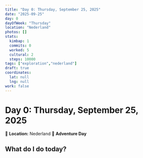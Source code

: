 ```yaml
---
title: "Day 0: Thursday, September 25, 2025"
date: "2025-09-25"
day: 0
dayOfWeek: "Thursday"
location: "Nederland"
photos: []
stats:
  kimbap: 1
  commits: 0
  worked: 5
  cultural: 2
  steps: 10000
tags: ["exploration","nederland"]
draft: true
coordinates:
  lat: null
  lng: null
work: false
---
```

# Day 0: Thursday, September 25, 2025

📍 **Location:** Nederland
🎒 **Adventure Day**

## What do I do today?


